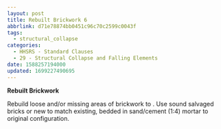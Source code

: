 ```yaml
---
layout: post
title: Rebuilt Brickwork 6
abbrlink: d71e78874bb0451c96c70c2599c0043f
tags:
  - structural_collapse
categories:
  - HHSRS - Standard Clauses
  - 29 - Structural Collapse and Falling Elements
date: 1588257194000
updated: 1699227490695
---
```


**Rebuilt Brickwork**

Rebuild loose and/or missing areas of brickwork to . Use sound salvaged bricks or new to match existing, bedded in sand/cement (1:4) mortar to original configuration.
